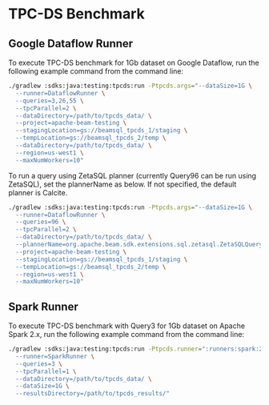 <!--
    Licensed to the Apache Software Foundation (ASF) under one
    or more contributor license agreements.  See the NOTICE file
    distributed with this work for additional information
    regarding copyright ownership.  The ASF licenses this file
    to you under the Apache License, Version 2.0 (the
    "License"); you may not use this file except in compliance
    with the License.  You may obtain a copy of the License at

      http://www.apache.org/licenses/LICENSE-2.0

    Unless required by applicable law or agreed to in writing,
    software distributed under the License is distributed on an
    "AS IS" BASIS, WITHOUT WARRANTIES OR CONDITIONS OF ANY
    KIND, either express or implied.  See the License for the
    specific language governing permissions and limitations
    under the License.
-->

# TPC-DS Benchmark

## Google Dataflow Runner

To execute TPC-DS benchmark for 1Gb dataset on Google Dataflow, run the following example command from the command line:

```bash
./gradlew :sdks:java:testing:tpcds:run -Ptpcds.args="--dataSize=1G \
  --runner=DataflowRunner \
  --queries=3,26,55 \
  --tpcParallel=2 \
  --dataDirectory=/path/to/tpcds_data/ \
  --project=apache-beam-testing \
  --stagingLocation=gs://beamsql_tpcds_1/staging \
  --tempLocation=gs://beamsql_tpcds_2/temp \
  --dataDirectory=/path/to/tpcds_data/ \
  --region=us-west1 \
  --maxNumWorkers=10"
```

To run a query using ZetaSQL planner (currently Query96 can be run using ZetaSQL), set the plannerName as below. If not specified, the default planner is Calcite.

```bash
./gradlew :sdks:java:testing:tpcds:run -Ptpcds.args="--dataSize=1G \
  --runner=DataflowRunner \
  --queries=96 \
  --tpcParallel=2 \
  --dataDirectory=/path/to/tpcds_data/ \
  --plannerName=org.apache.beam.sdk.extensions.sql.zetasql.ZetaSQLQueryPlanner \
  --project=apache-beam-testing \
  --stagingLocation=gs://beamsql_tpcds_1/staging \
  --tempLocation=gs://beamsql_tpcds_2/temp \
  --region=us-west1 \
  --maxNumWorkers=10"
```

## Spark Runner

To execute TPC-DS benchmark with Query3 for 1Gb dataset on Apache Spark 2.x, run the following example command from the command line:

```bash
./gradlew :sdks:java:testing:tpcds:run -Ptpcds.runner=":runners:spark:2" -Ptpcds.args=" \
  --runner=SparkRunner \
  --queries=3 \
  --tpcParallel=1 \
  --dataDirectory=/path/to/tpcds_data/ \
  --dataSize=1G \
  --resultsDirectory=/path/to/tpcds_results/"
```
